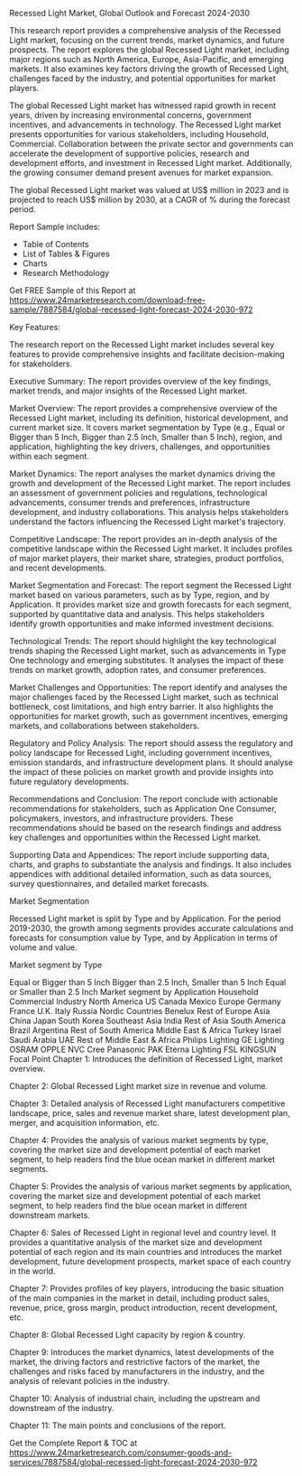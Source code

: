 Recessed Light Market, Global Outlook and Forecast 2024-2030

This research report provides a comprehensive analysis of the Recessed Light market, focusing on the current trends, market dynamics, and future prospects. The report explores the global Recessed Light market, including major regions such as North America, Europe, Asia-Pacific, and emerging markets. It also examines key factors driving the growth of Recessed Light, challenges faced by the industry, and potential opportunities for market players.

The global Recessed Light market has witnessed rapid growth in recent years, driven by increasing environmental concerns, government incentives, and advancements in technology. The Recessed Light market presents opportunities for various stakeholders, including Household, Commercial. Collaboration between the private sector and governments can accelerate the development of supportive policies, research and development efforts, and investment in Recessed Light market. Additionally, the growing consumer demand present avenues for market expansion.

The global Recessed Light market was valued at US$ million in 2023 and is projected to reach US$ million by 2030, at a CAGR of % during the forecast period.

Report Sample includes:
- Table of Contents
- List of Tables & Figures
- Charts
- Research Methodology

Get FREE Sample of this Report at https://www.24marketresearch.com/download-free-sample/7887584/global-recessed-light-forecast-2024-2030-972

Key Features:

The research report on the Recessed Light market includes several key features to provide comprehensive insights and facilitate decision-making for stakeholders.

Executive Summary: The report provides overview of the key findings, market trends, and major insights of the Recessed Light market.

Market Overview: The report provides a comprehensive overview of the Recessed Light market, including its definition, historical development, and current market size. It covers market segmentation by Type (e.g., Equal or Bigger than 5 Inch, Bigger than 2.5 Inch, Smaller than 5 Inch), region, and application, highlighting the key drivers, challenges, and opportunities within each segment.

Market Dynamics: The report analyses the market dynamics driving the growth and development of the Recessed Light market. The report includes an assessment of government policies and regulations, technological advancements, consumer trends and preferences, infrastructure development, and industry collaborations. This analysis helps stakeholders understand the factors influencing the Recessed Light market's trajectory.

Competitive Landscape: The report provides an in-depth analysis of the competitive landscape within the Recessed Light market. It includes profiles of major market players, their market share, strategies, product portfolios, and recent developments.

Market Segmentation and Forecast: The report segment the Recessed Light market based on various parameters, such as by Type, region, and by Application. It provides market size and growth forecasts for each segment, supported by quantitative data and analysis. This helps stakeholders identify growth opportunities and make informed investment decisions.

Technological Trends: The report should highlight the key technological trends shaping the Recessed Light market, such as advancements in Type One technology and emerging substitutes. It analyses the impact of these trends on market growth, adoption rates, and consumer preferences.

Market Challenges and Opportunities: The report identify and analyses the major challenges faced by the Recessed Light market, such as technical bottleneck, cost limitations, and high entry barrier. It also highlights the opportunities for market growth, such as government incentives, emerging markets, and collaborations between stakeholders.

Regulatory and Policy Analysis: The report should assess the regulatory and policy landscape for Recessed Light, including government incentives, emission standards, and infrastructure development plans. It should analyse the impact of these policies on market growth and provide insights into future regulatory developments.

Recommendations and Conclusion: The report conclude with actionable recommendations for stakeholders, such as Application One Consumer, policymakers, investors, and infrastructure providers. These recommendations should be based on the research findings and address key challenges and opportunities within the Recessed Light market.

Supporting Data and Appendices: The report include supporting data, charts, and graphs to substantiate the analysis and findings. It also includes appendices with additional detailed information, such as data sources, survey questionnaires, and detailed market forecasts.

Market Segmentation

Recessed Light market is split by Type and by Application. For the period 2019-2030, the growth among segments provides accurate calculations and forecasts for consumption value by Type, and by Application in terms of volume and value.

Market segment by Type

Equal or Bigger than 5 Inch
Bigger than 2.5 Inch, Smaller than 5 Inch
Equal or Smaller than 2.5 Inch
Market segment by Application
Household
Commercial
Industry
North America
US
Canada
Mexico
Europe
Germany
France
U.K.
Italy
Russia
Nordic Countries
Benelux
Rest of Europe
Asia
China
Japan
South Korea
Southeast Asia
India
Rest of Asia
South America
Brazil
Argentina
Rest of South America
Middle East & Africa
Turkey
Israel
Saudi Arabia
UAE
Rest of Middle East & Africa
Philips Lighting
GE Lighting
OSRAM
OPPLE
NVC
Cree
Panasonic
PAK
Eterna Lighting
FSL
KINGSUN
Focal Point
Chapter 1: Introduces the definition of Recessed Light, market overview.

Chapter 2: Global Recessed Light market size in revenue and volume.

Chapter 3: Detailed analysis of Recessed Light manufacturers competitive landscape, price, sales and revenue market share, latest development plan, merger, and acquisition information, etc.

Chapter 4: Provides the analysis of various market segments by type, covering the market size and development potential of each market segment, to help readers find the blue ocean market in different market segments.

Chapter 5: Provides the analysis of various market segments by application, covering the market size and development potential of each market segment, to help readers find the blue ocean market in different downstream markets.

Chapter 6: Sales of Recessed Light in regional level and country level. It provides a quantitative analysis of the market size and development potential of each region and its main countries and introduces the market development, future development prospects, market space of each country in the world.

Chapter 7: Provides profiles of key players, introducing the basic situation of the main companies in the market in detail, including product sales, revenue, price, gross margin, product introduction, recent development, etc.

Chapter 8: Global Recessed Light capacity by region & country.

Chapter 9: Introduces the market dynamics, latest developments of the market, the driving factors and restrictive factors of the market, the challenges and risks faced by manufacturers in the industry, and the analysis of relevant policies in the industry.

Chapter 10: Analysis of industrial chain, including the upstream and downstream of the industry.

Chapter 11: The main points and conclusions of the report.

Get the Complete Report & TOC at https://www.24marketresearch.com/consumer-goods-and-services/7887584/global-recessed-light-forecast-2024-2030-972
